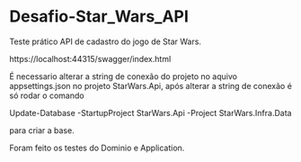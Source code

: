 # Desafio-Star_Wars_API

Teste prático API de cadastro do jogo de Star Wars.

https://localhost:44315/swagger/index.html

É necessario alterar a string de conexão do projeto no aquivo appsettings.json no projeto StarWars.Api, após alterar a string de conexão é só rodar o comando

Update-Database -StartupProject StarWars.Api -Project StarWars.Infra.Data

para criar a base.

Foram feito os testes do Dominio e Application.


